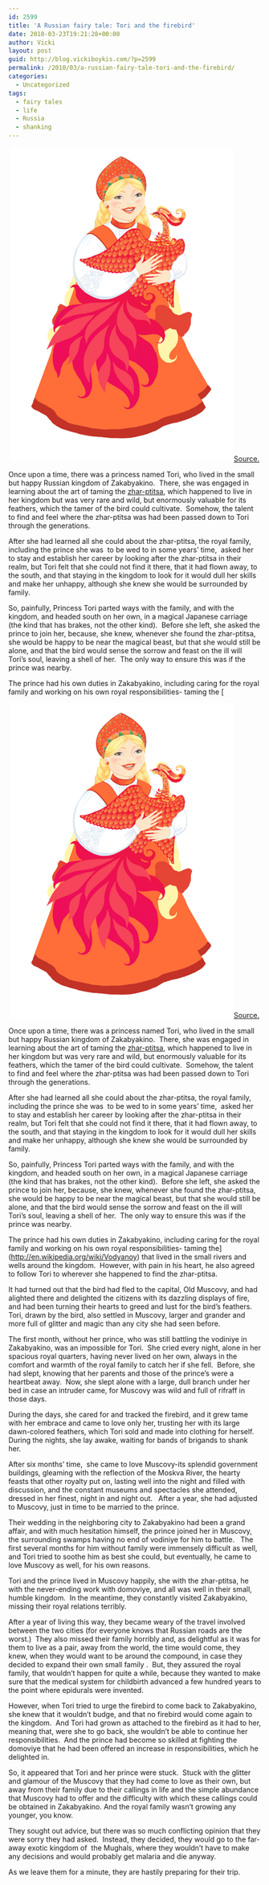 ```yaml
---
id: 2599
title: 'A Russian fairy tale: Tori and the firebird'
date: 2010-03-23T19:21:28+00:00
author: Vicki
layout: post
guid: http://blog.vickiboykis.com/?p=2599
permalink: /2010/03/a-russian-fairy-tale-tori-and-the-firebird/
categories:
  - Uncategorized
tags:
  - fairy tales
  - life
  - Russia
  - shanking
---
```

<p style="text-align: center;">
  <a href="https://raw.githubusercontent.com/veekaybee/wlb/gh-pages/assets/images/2010/03/firebird.jpg"><img class="aligncenter size-full wp-image-2614" title="firebird" src="https://raw.githubusercontent.com/veekaybee/wlb/gh-pages/assets/images/2010/03/firebird.jpg" alt="" width="445" height="627" /></a><a href="http://ecokot.ru/d/66644/d/dev_fi.jpg">Source. </a>
</p>

Once upon a time, there was a princess named Tori, who lived in the small but happy Russian kingdom of Zakabyakino.  There, she was engaged in learning about the art of taming the [zhar-ptitsa](http://en.wikipedia.org/wiki/Firebird_%28Slavic_folklore%29), which happened to live in her kingdom but was very rare and wild, but enormously valuable for its feathers, which the tamer of the bird could cultivate.  Somehow, the talent to find and feel where the zhar-ptitsa was had been passed down to Tori through the generations.

After she had learned all she could about the zhar-ptitsa, the royal family, including the prince she was  to be wed to in some years&#8217; time,  asked her to stay and establish her career by looking after the zhar-ptitsa in their realm, but Tori felt that she could not find it there, that it had flown away, to the south, and that staying in the kingdom to look for it would dull her skills and make her unhappy, although she knew she would be surrounded by family.

So, painfully, Princess Tori parted ways with the family, and with the kingdom, and headed south on her own, in a magical Japanese carriage (the kind that has brakes, not the other kind).  Before she left, she asked the prince to join her, because, she knew, whenever she found the zhar-ptitsa, she would be happy to be near the magical beast, but that she would still be alone, and that the bird would sense the sorrow and feast on the ill will Tori&#8217;s soul, leaving a shell of her.  The only way to ensure this was if the prince was nearby.

The prince had his own duties in Zakabyakino, including caring for the royal family and working on his own royal responsibilities- taming the [<p style="text-align: center;">
  <a href="https://raw.githubusercontent.com/veekaybee/wlb/gh-pages/assets/images/2010/03/firebird.jpg"><img class="aligncenter size-full wp-image-2614" title="firebird" src="https://raw.githubusercontent.com/veekaybee/wlb/gh-pages/assets/images/2010/03/firebird.jpg" alt="" width="445" height="627" /></a><a href="http://ecokot.ru/d/66644/d/dev_fi.jpg">Source. </a>
</p>

Once upon a time, there was a princess named Tori, who lived in the small but happy Russian kingdom of Zakabyakino.  There, she was engaged in learning about the art of taming the [zhar-ptitsa](http://en.wikipedia.org/wiki/Firebird_%28Slavic_folklore%29), which happened to live in her kingdom but was very rare and wild, but enormously valuable for its feathers, which the tamer of the bird could cultivate.  Somehow, the talent to find and feel where the zhar-ptitsa was had been passed down to Tori through the generations.

After she had learned all she could about the zhar-ptitsa, the royal family, including the prince she was  to be wed to in some years&#8217; time,  asked her to stay and establish her career by looking after the zhar-ptitsa in their realm, but Tori felt that she could not find it there, that it had flown away, to the south, and that staying in the kingdom to look for it would dull her skills and make her unhappy, although she knew she would be surrounded by family.

So, painfully, Princess Tori parted ways with the family, and with the kingdom, and headed south on her own, in a magical Japanese carriage (the kind that has brakes, not the other kind).  Before she left, she asked the prince to join her, because, she knew, whenever she found the zhar-ptitsa, she would be happy to be near the magical beast, but that she would still be alone, and that the bird would sense the sorrow and feast on the ill will Tori&#8217;s soul, leaving a shell of her.  The only way to ensure this was if the prince was nearby.

The prince had his own duties in Zakabyakino, including caring for the royal family and working on his own royal responsibilities- taming the](http://en.wikipedia.org/wiki/Vodyanoy) that lived in the small rivers and wells around the kingdom.  However, with pain in his heart, he also agreed to follow Tori to wherever she happened to find the zhar-ptitsa.

It had turned out that the bird had fled to the capital, Old Muscovy, and had alighted there and delighted the citizens with its dazzling displays of fire, and had been turning their hearts to greed and lust for the bird&#8217;s feathers.   Tori, drawn by the bird, also settled in Muscovy, larger and grander and more full of glitter and magic than any city she had seen before.

The first month, without her prince, who was still battling the vodiniye in Zakabyakino, was an impossible for Tori.  She cried every night, alone in her spacious royal quarters, having never lived on her own, always in the comfort and warmth of the royal family to catch her if she fell.  Before, she had slept, knowing that her parents and those of the prince&#8217;s were a heartbeat away.  Now, she slept alone with a large, dull branch under her bed in case an intruder came, for Muscovy was wild and full of rifraff in those days.

During the days, she cared for and tracked the firebird, and it grew tame with her embrace and came to love only her, trusting her with its large dawn-colored feathers, which Tori sold and made into clothing for herself.  During the nights, she lay awake, waiting for bands of brigands to shank her.

After six months&#8217; time,  she came to love Muscovy-its splendid government buildings, gleaming with the reflection of the Moskva River, the hearty feasts that other royalty put on, lasting well into the night and filled with discussion, and the constant museums and spectacles she attended, dressed in her finest, night in and night out.   After a year, she had adjusted to Muscovy, just in time to be married to the prince.

Their wedding in the neighboring city to Zakabyakino had been a grand affair, and with much hesitation himself, the prince joined her in Muscovy, the surrounding swamps having no end of vodiniye for him to battle.   The first several months for him without family were immensely difficult as well, and Tori tried to soothe him as best she could, but eventually, he came to love Muscovy as well, for his own reasons.

Tori and the prince lived in Muscovy happily, she with the zhar-ptitsa, he with the never-ending work with domoviye, and all was well in their small, humble kingdom.  In the meantime, they constantly visited Zakabyakino, missing their royal relations terribly.

After a year of living this way, they became weary of the travel involved between the two cities (for everyone knows that Russian roads are the worst.)  They also missed their family horribly and, as delightful as it was for them to live as a pair, away from the world, the time would come, they knew, when they would want to be around the compound, in case they decided to expand their own small family .  But, they assured the royal family, that wouldn&#8217;t happen for quite a while, because they wanted to make sure that the medical system for childbirth advanced a few hundred years to the point where epidurals were invented.

However, when Tori tried to urge the firebird to come back to Zakabyakino, she knew that it wouldn&#8217;t budge, and that no firebird would come again to the kingdom.  And Tori had grown as attached to the firebird as it had to her, meaning that, were she to go back, she wouldn&#8217;t be able to continue her responsibilities.  And the prince had become so skilled at fighting the domoviye that he had been offered an increase in responsibilities, which he delighted in.

So, it appeared that Tori and her prince were stuck.  Stuck with the glitter and glamour of the Muscovy that they had come to love as their own, but away from their family due to their callings in life and the simple abundance that Muscovy had to offer and the difficulty with which these callings could be obtained in Zakabyakino. And the royal family wasn&#8217;t growing any younger, you know.

They sought out advice, but there was so much conflicting opinion that they were sorry they had asked.  Instead, they decided, they would go to the far-away exotic kingdom of  the Mughals, where they wouldn&#8217;t have to make any decisions and would probably get malaria and die anyway.

As we leave them for a minute, they are hastily preparing for their trip.